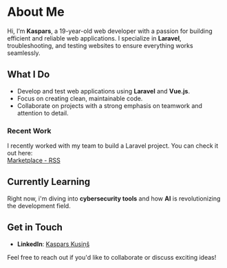 # About Me

Hi, I’m **Kaspars**, a 19-year-old web developer with a passion for building efficient and reliable web applications. I specialize in **Laravel**, troubleshooting, and testing websites to ensure everything works seamlessly.

## What I Do

- Develop and test web applications using **Laravel** and **Vue.js**.  
- Focus on creating clean, maintainable code.  
- Collaborate on projects with a strong emphasis on teamwork and attention to detail.

### Recent Work
I recently worked with my team to build a Laravel project. You can check it out here:  
[Marketplace - RSS](https://github.com/Brimsky/RSS)

## Currently Learning

Right now, i'm diving into **cybersecurity tools** and how **AI** is revolutionizing the development field.

## Get in Touch

- **LinkedIn**: [Kaspars Kusiņš](https://www.linkedin.com/in/kasparskusins/)  

Feel free to reach out if you'd like to collaborate or discuss exciting ideas!
